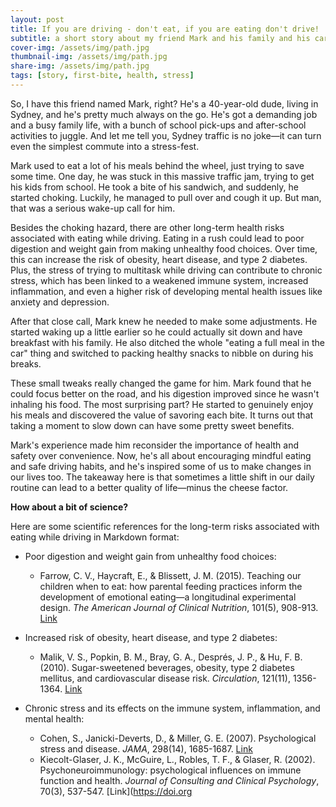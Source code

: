 ```yaml
---
layout: post
title: If you are driving - don't eat, if you are eating don't drive!
subtitle: a short story about my friend Mark and his family and his car and his body
cover-img: /assets/img/path.jpg
thumbnail-img: /assets/img/path.jpg
share-img: /assets/img/path.jpg
tags: [story, first-bite, health, stress]
---
```


So, I have this friend named Mark, right? He's a 40-year-old dude, living in Sydney, and he's pretty much always on the go. He's got a demanding job and a busy family life, with a bunch of school pick-ups and after-school activities to juggle. And let me tell you, Sydney traffic is no joke—it can turn even the simplest commute into a stress-fest.

Mark used to eat a lot of his meals behind the wheel, just trying to save some time. One day, he was stuck in this massive traffic jam, trying to get his kids from school. He took a bite of his sandwich, and suddenly, he started choking. Luckily, he managed to pull over and cough it up. But man, that was a serious wake-up call for him.

Besides the choking hazard, there are other long-term health risks associated with eating while driving. Eating in a rush could lead to poor digestion and weight gain from making unhealthy food choices. Over time, this can increase the risk of obesity, heart disease, and type 2 diabetes. Plus, the stress of trying to multitask while driving can contribute to chronic stress, which has been linked to a weakened immune system, increased inflammation, and even a higher risk of developing mental health issues like anxiety and depression.

After that close call, Mark knew he needed to make some adjustments. He started waking up a little earlier so he could actually sit down and have breakfast with his family. He also ditched the whole "eating a full meal in the car" thing and switched to packing healthy snacks to nibble on during his breaks.

These small tweaks really changed the game for him. Mark found that he could focus better on the road, and his digestion improved since he wasn't inhaling his food. The most surprising part? He started to genuinely enjoy his meals and discovered the value of savoring each bite. It turns out that taking a moment to slow down can have some pretty sweet benefits.

Mark's experience made him reconsider the importance of health and safety over convenience. Now, he's all about encouraging mindful eating and safe driving habits, and he's inspired some of us to make changes in our lives too. The takeaway here is that sometimes a little shift in our daily routine can lead to a better quality of life—minus the cheese factor.

**How about a bit of science?**

Here are some scientific references for the long-term risks associated with eating while driving in Markdown format:

- Poor digestion and weight gain from unhealthy food choices:
  - Farrow, C. V., Haycraft, E., & Blissett, J. M. (2015). Teaching our children when to eat: how parental feeding practices inform the development of emotional eating—a longitudinal experimental design. _The American Journal of Clinical Nutrition_, 101(5), 908-913. [Link](https://doi.org/10.3945/ajcn.114.103713)

- Increased risk of obesity, heart disease, and type 2 diabetes:
  - Malik, V. S., Popkin, B. M., Bray, G. A., Després, J. P., & Hu, F. B. (2010). Sugar-sweetened beverages, obesity, type 2 diabetes mellitus, and cardiovascular disease risk. _Circulation_, 121(11), 1356-1364. [Link](https://doi.org/10.1161/CIRCULATIONAHA.109.876185)

- Chronic stress and its effects on the immune system, inflammation, and mental health:
  - Cohen, S., Janicki-Deverts, D., & Miller, G. E. (2007). Psychological stress and disease. _JAMA_, 298(14), 1685-1687. [Link](https://doi.org/10.1001/jama.298.14.1685)
  - Kiecolt-Glaser, J. K., McGuire, L., Robles, T. F., & Glaser, R. (2002). Psychoneuroimmunology: psychological influences on immune function and health. _Journal of Consulting and Clinical Psychology_, 70(3), 537-547. [Link](https://doi.org

